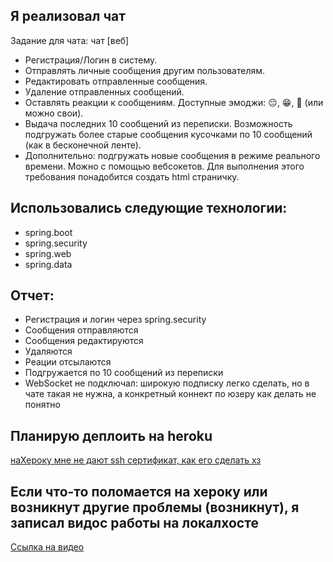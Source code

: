 ## Я реализовал чат ##
Задание для чата:
чат [веб]
* Регистрация/Логин в систему.
* Отправлять личные сообщения другим пользователям. 
* Редактировать отправленные сообщения.
* Удаление отправленных сообщений.
* Оставлять реакции к сообщениям. Доступные эмоджи: 😔, 😁, 💩 (или можно свои).
* Выдача последних 10 сообщений из переписки. Возможность подгружать более старые сообщения кусочками по 10 сообщений (как в бесконечной ленте).
* Дополнительно: подгружать новые сообщения в режиме реального времени. Можно с помощью вебсокетов. Для выполнения этого требования понадобится создать html страничку.
       

## Использовались следующие технологии: ##
* spring.boot
* spring.security
* spring.web
* spring.data

## Отчет: ##
* Регистрация и логин через spring.security
* Сообщения отправляются
* Сообщения редактируются
* Удаляются
* Реации отсылаются
* Подгружается по 10 сообщений из переписки
* WebSocket не подключал: широкую подписку легко сделать, но в чате такая не нужна, а конкретный коннект по юзеру как делать не понятно
                                 
## Планирую деплоить на heroku ##
[наХероку мне не дают ssh сертификат, как его сделать хз](https://bublic-chat.herokuapp.com/)
## Если что-то поломается на хероку или возникнут другие проблемы (возникнут), я записал видос работы на локалхосте ##
[Ссылка на видео](https://drive.google.com/file/d/1TWBWjqZxiWiMekLb8p3es5jv-zxTU1PQ/view?usp=sharing)
